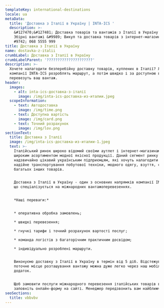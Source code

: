 ```yaml
---
templateKey: international-destinations
locale: ua
metaData:
  title: 'Доставка з Італії в Україну | INTA-ICS '
  description: >-
    &#127470;&#127481; Доставка товарів та вантажів з Італії в Україну &#9989;
    Збірні вантажі &#9989; Викуп та доставка товарів з інтернет-магазинів &
    #9742; 068 5555 999
title: Доставка з Італії в Україну
name: dostavka-z-italii
crumbLabel: Доставка з Італії в Україну
crumbLabelParent: '?????????????????????'
description: >-
  Хочете налагодити безперебійну доставку товарів, куплених в Італії? Логісти
  компанії INTA-ICS розроблять маршрут, а потім швидко і за доступною вартістю
  перевезуть ваш вантаж.
header:
  images:
    - alt: inta-ics-доставка-з-італії
      image: /img/inta-ics-доставка-из-италии.jpeg
  scopeInformation:
    - text: Автодоставка
      image: /img/time.png
    - text: Доступна вартість
      image: /img/card.png
    - text: Точний розрахунок
      image: /img/lov.png
sectionText:
  title: Доставка з Італії
  image: /img/inta-ics-доставка-из-италии-1.jpeg
  text: >-
    Італійський ринок широко відомий своїми аутлет і інтернет-магазинами з
    широким асортиментом модної якісної продукції. Даний сегмент ринку
    надзвичайно цікавий українським підприємцям, які хочуть налагодити швидке і
    надійне транспортування побутової техніки, модного одягу, взуття, сумок та
    багатьох інших товарів.


    Доставка з Італії в Україну - один з основних напрямків компанії INTA-ICS,
    що спеціалізується на міжнародних вантажоперевезеннях.


    *Наші переваги:*


    * оперативна обробка замовлень;

    * швидкі перевезення;

    * гнучкі тарифи і точний розрахунок вартості послуг;

    * команда логістів з багаторічним практичним досвідом;

    * індивідуально розроблені маршрути.


    Виконуємо доставку з Італії в Україну в термін від 5 діб. Відстежувати
    поточне місце розташування вантажу можна дуже легко через наш мобільний
    додаток.


    Щоб замовити послуги міжнародного перевезення італійських товарів в Україну,
    заповніть онлайн-форму на сайті. Менеджер передзвонить вам найближчим часом.
seoSections:
  title: vbbvbv
---
```

